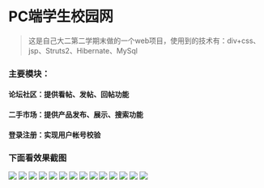 # PC端学生校园网
>这是自己大二第二学期末做的一个web项目，使用到的技术有：div+css、jsp、Struts2、Hibernate、MySql

### 主要模块：
#### 论坛社区：提供看帖、发帖、回帖功能
#### 二手市场：提供产品发布、展示、搜索功能
#### 登录注册：实现用户帐号校验

### 下面看效果截图
![](http://oktwfu9lo.bkt.clouddn.com/abc.png)
![](http://okr6bfdit.bkt.clouddn.com/1.png)
![](http://okr6bfdit.bkt.clouddn.com/2.png)
![](http://okr6bfdit.bkt.clouddn.com/3.png)
![](http://okr6bfdit.bkt.clouddn.com/4.png)
![](http://okr6bfdit.bkt.clouddn.com/5.png)
![](http://okr6bfdit.bkt.clouddn.com/8.png)
![](http://okr6bfdit.bkt.clouddn.com/9.png)
![](http://okr6bfdit.bkt.clouddn.com/9s.png)
![](http://okr6bfdit.bkt.clouddn.com/10.png)
![](http://okr6bfdit.bkt.clouddn.com/11.png)
![](http://okr6bfdit.bkt.clouddn.com/12.png)
![](http://okr6bfdit.bkt.clouddn.com/13.png)
![](http://okr6bfdit.bkt.clouddn.com/14.png)
